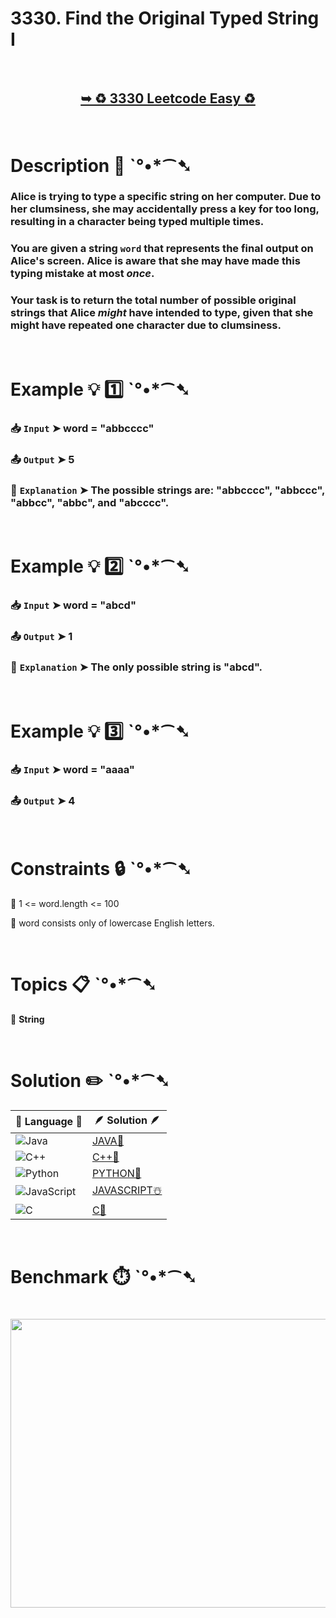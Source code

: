 # 3330. Find the Original Typed String I

</br>

<h2 align="center"> 

<a href="https://leetcode.com/problems/find-the-original-typed-string-i/description/?envType=daily-question&envId=2025-07-01"><strong>➥ ♻️ 3330 Leetcode Easy ♻️ </strong></a>
</h2>

</br>

# Description 📜 ˋ°•*⁀➷

### Alice is trying to type a specific string on her computer. Due to her clumsiness, she may accidentally press a key for too long, resulting in a character being typed multiple times.

### You are given a string `word` that represents the final output on Alice's screen. Alice is aware that she may have made this typing mistake at most *once*.

### Your task is to return the total number of possible original strings that Alice *might* have intended to type, given that she might have repeated one character due to clumsiness.

</br>

# Example 💡 1️⃣ ˋ°•*⁀➷

  ### 📥 `Input`  ➤ word = "abbcccc"

  ### 📤 `Output`  ➤ 5

  ### 🔦 `Explanation`  ➤ The possible strings are: "abbcccc", "abbccc", "abbcc", "abbc", and "abcccc".

</br>

# Example 💡 2️⃣ ˋ°•*⁀➷

  ### 📥 `Input` ➤ word = "abcd"

  ### 📤 `Output`  ➤ 1

  ### 🔦 `Explanation` ➤ The only possible string is "abcd".

</br>

# Example 💡 3️⃣ ˋ°•*⁀➷

  ### 📥 `Input` ➤ word = "aaaa"

  ### 📤 `Output`  ➤ 4

</br>

# Constraints 🔒 ˋ°•*⁀➷

🔹 1 <= word.length <= 100 </br>

🔹 word consists only of lowercase English letters. </br>

</br>

# Topics 📋 ˋ°•*⁀➷

🔸 **String**  </br>

</br>

# Solution ✏️ ˋ°•*⁀➷

| 📒 Language 📒  | 🪶 Solution 🪶 |
| ------------- | ------------- |
|  ![Java](https://img.shields.io/badge/java-%23ED8B00.svg?style=for-the-badge&logo=openjdk&logoColor=white)  | [JAVA🍁](https://github.com/Prakhar-002/LEETCODE/blob/main/%F0%9F%8D%84%20Daily%20Challenge%202025%20%F0%9F%8D%B3/%F0%9F%94%AC%20Examine%20Thoroughly%20%F0%9F%A7%AC/07%20July%20%F0%9F%8D%B9/01%20-%2007%20-%202025%20---%203330.%20Find%20the%20Original%20Typed%20String%20I%20%E2%98%83%EF%B8%8F%20%F0%9F%8D%81%20%F0%9F%8D%B0%20%F0%9F%8E%B2%20%F0%9F%92%96/%F0%9F%8D%81JAVA%20-%203330.%20Find%20the%20Original%20Typed%20String%20I.java) |
|  ![C++](https://img.shields.io/badge/c++-%2300599C.svg?style=for-the-badge&logo=c%2B%2B&logoColor=white)  | [C++🎲](https://github.com/Prakhar-002/LEETCODE/blob/main/%F0%9F%8D%84%20Daily%20Challenge%202025%20%F0%9F%8D%B3/%F0%9F%94%AC%20Examine%20Thoroughly%20%F0%9F%A7%AC/07%20July%20%F0%9F%8D%B9/01%20-%2007%20-%202025%20---%203330.%20Find%20the%20Original%20Typed%20String%20I%20%E2%98%83%EF%B8%8F%20%F0%9F%8D%81%20%F0%9F%8D%B0%20%F0%9F%8E%B2%20%F0%9F%92%96/%F0%9F%8E%B2CPP%20-%203330.%20Find%20the%20Original%20Typed%20String%20I.cpp)  |
|  ![Python](https://img.shields.io/badge/python-3670A0?style=for-the-badge&logo=python&logoColor=ffdd54)    | [PYTHON🍰](https://github.com/Prakhar-002/LEETCODE/blob/main/%F0%9F%8D%84%20Daily%20Challenge%202025%20%F0%9F%8D%B3/%F0%9F%94%AC%20Examine%20Thoroughly%20%F0%9F%A7%AC/07%20July%20%F0%9F%8D%B9/01%20-%2007%20-%202025%20---%203330.%20Find%20the%20Original%20Typed%20String%20I%20%E2%98%83%EF%B8%8F%20%F0%9F%8D%81%20%F0%9F%8D%B0%20%F0%9F%8E%B2%20%F0%9F%92%96/%F0%9F%8D%B0PYTHON%20-%203330.%20Find%20the%20Original%20Typed%20String%20I.py) |
| ![JavaScript](https://img.shields.io/badge/javascript-%23323330.svg?style=for-the-badge&logo=javascript&logoColor=%23F7DF1E)   | [JAVASCRIPT☃️](https://github.com/Prakhar-002/LEETCODE/blob/main/%F0%9F%8D%84%20Daily%20Challenge%202025%20%F0%9F%8D%B3/%F0%9F%94%AC%20Examine%20Thoroughly%20%F0%9F%A7%AC/07%20July%20%F0%9F%8D%B9/01%20-%2007%20-%202025%20---%203330.%20Find%20the%20Original%20Typed%20String%20I%20%E2%98%83%EF%B8%8F%20%F0%9F%8D%81%20%F0%9F%8D%B0%20%F0%9F%8E%B2%20%F0%9F%92%96/%E2%98%83%EF%B8%8FJAVASCRIPT%20-%203330.%20Find%20the%20Original%20Typed%20String%20I.js) |
|   ![C](https://img.shields.io/badge/c-%2300599C.svg?style=for-the-badge&logo=c&logoColor=white)   | [C💖](https://github.com/Prakhar-002/LEETCODE/blob/main/%F0%9F%8D%84%20Daily%20Challenge%202025%20%F0%9F%8D%B3/%F0%9F%94%AC%20Examine%20Thoroughly%20%F0%9F%A7%AC/07%20July%20%F0%9F%8D%B9/01%20-%2007%20-%202025%20---%203330.%20Find%20the%20Original%20Typed%20String%20I%20%E2%98%83%EF%B8%8F%20%F0%9F%8D%81%20%F0%9F%8D%B0%20%F0%9F%8E%B2%20%F0%9F%92%96/%F0%9F%92%96C%20-%203330.%20Find%20the%20Original%20Typed%20String%20I.c)  |

</br>

# Benchmark ⏱️ ˋ°•*⁀➷

<h1  align="center" >

<img src ="https://github.com/user-attachments/assets/502b3a1e-1669-4a22-8e86-53c431d7a992" width = "700px" height="462px" />

</h1>
